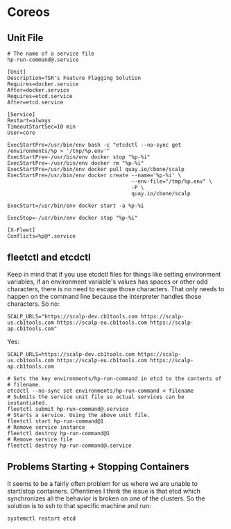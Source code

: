 Coreos
======

Unit File
---------

```
# The name of a service file
hp-run-command@.service
```

```
[Unit]
Description=TSR's Feature Flagging Solution
Requires=docker.service
After=docker.service
Requires=etcd.service
After=etcd.service

[Service]
Restart=always
TimeoutStartSec=10 min
User=core

ExecStartPre=/usr/bin/env bash -c "etcdctl --no-sync get /environments/%p > '/tmp/%p.env'"
ExecStartPre=-/usr/bin/env docker stop "%p-%i"
ExecStartPre=-/usr/bin/env docker rm "%p-%i"
ExecStartPre=/usr/bin/env docker pull quay.io/cbone/scalp
ExecStartPre=/usr/bin/env docker create --name='%p-%i' \
                                        --env-file="/tmp/%p.env" \
                                        -P \
                                        quay.io/cbone/scalp

ExecStart=/usr/bin/env docker start -a %p-%i

ExecStop=-/usr/bin/env docker stop "%p-%i"

[X-Fleet]
Conflicts=%p@*.service
```

fleetctl and etcdctl
--------------------

Keep in mind that if you use etcdctl files for things like setting environment
variables, if an environment variable's values has spaces or other odd
characters, there is no need to escape those characters. That only needs to
happen on the command line because the interpreter handles those characters.
So no:

```
SCALP_URLS="https://scalp-dev.cb1tools.com https://scalp-us.cb1tools.com https://scalp-eu.cb1tools.com https://scalp-ap.cb1tools.com"
```

Yes:

```
SCALP_URLS=https://scalp-dev.cb1tools.com https://scalp-us.cb1tools.com https://scalp-eu.cb1tools.com https://scalp-ap.cb1tools.com
```

```
# Sets the key environments/hp-run-command in etcd to the contents of
# filename.
etcdctl --no-sync set environments/hp-run-command < filename
# Submits the service unit file so actual services can be instantiated.
fleetctl submit hp-run-command@.service
# Starts a service. Using the above unit file.
fleetctl start hp-run-command@1
# Remove service instance
fleetctl destroy hp-run-command@1
# Remove service file
fleetctl destroy hp-run-command@.service
```

Problems Starting + Stopping Containers
---------------------------------------

It seems to be a fairly often problem for us where we are unable to start/stop
containers. Oftentimes I think the issue is that etcd which synchronizes all
the behavior is broken on one of the clusters. So the solution is to ssh to
that specific machine and run:

```
systemctl restart etcd
```
